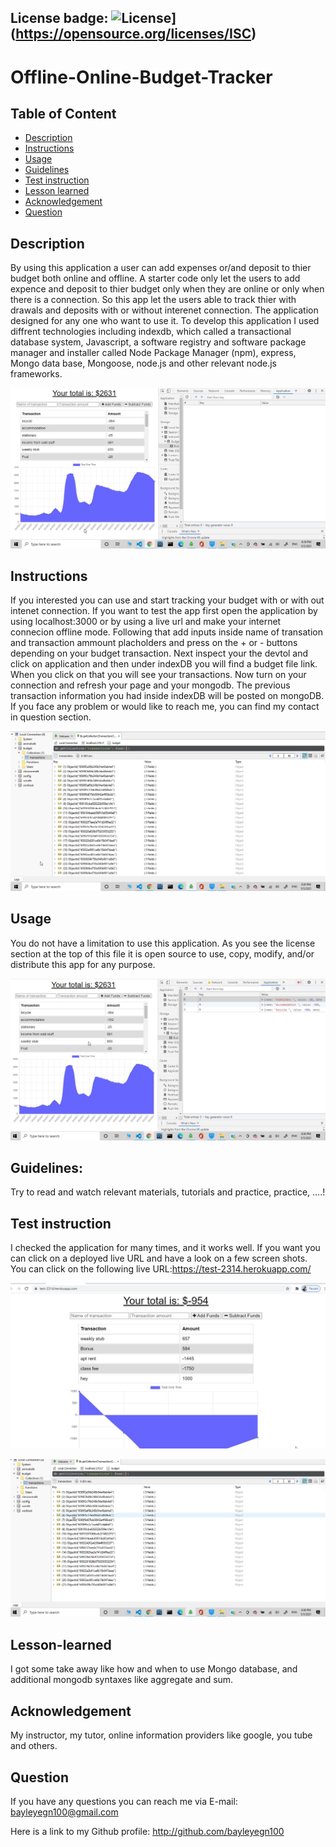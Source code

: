 ## License badge: ![License](https://img.shields.io/badge/License-ISC-blue.svg)](https://opensource.org/licenses/ISC)

# Offline-Online-Budget-Tracker

## Table of Content
- [Description](#description)
- [Instructions](#instructions)
- [Usage](#usage)
- [Guidelines](#guidelines)
- [Test instruction](#test-instruction)
- [Lesson learned](#lesson)
- [Acknowledgement](#acknowledgement)
- [Question](#question)

## Description 

By using this application a user can add expenses or/and deposit to thier budget both online and offline. A starter code only let the users to add expence and deposit to thier budget only when they are online or only when there is a connection. So this app let the users able to track thier with drawals and deposits with or without interenet connection. 
The application designed for any one who want to use it. To develop this application I used diffrent technologies including indexdb, which called a transactional database system, Javascript, a software registry and software package manager and installer called Node Package Manager (npm), express, Mongo data base, Mongoose, node.js and other relevant node.js frameworks. 

![Transaction during online](img/onlinepic.jpg)

## Instructions

If you interested you can use and start tracking your budget with or with out intenet connection. If you want to test the app first open the application by using localhost:3000 or by using a live url and make your internet connecion offline mode. Following that add inputs inside name of transation and transaction ammount placholders and press on the + or - buttons depending on your budget transaction. Next inspect your the devtol and click on application and then under indexDB you will find a budget file link. When you click on that you will see your transactions. Now turn on your connection and refresh your page and your mongodb. The previous transaction information you had inside indexDB will be posted on mongoDB.
If you face any problem or would like to reach me, you can find my contact in question section.

![Database during online](img/onlinedb.jpg)

## Usage 

You do not have a limitation to use this application. As you see the license section at the top of this file it is open source to use, copy, modify, and/or distribute this app for any purpose. 

![Transaction during offline](img/offlinepic.jpg)

## Guidelines: 

Try to read and watch relevant materials, tutorials and practice, practice, ....!

## Test instruction 

I checked the application for many times, and it works well. If you want you can click on a deployed live URL and have a look on a few screen shots.
You can click on the following live URL:https://test-2314.herokuapp.com/

![Image from Heroku, deployed](img/deployedpic.jpg)

![Dababase during offline](img/offlinedb.jpg)

## Lesson-learned

I got some take away like how and when to use Mongo database, and additional mongodb syntaxes like aggregate and sum.

## Acknowledgement

My instructor, my tutor, online information providers like google, you tube and others.

## Question

If you have any questions you can reach me via E-mail: bayleyegn100@gmail.com

Here is a link to my Github profile: http://github.com/bayleyegn100
